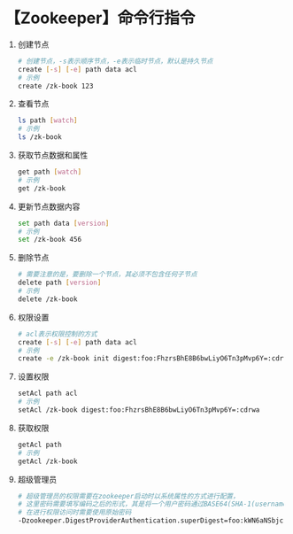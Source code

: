 # 【Zookeeper】命令行指令

1. 创建节点

   ```sh
   # 创建节点，-s表示顺序节点，-e表示临时节点，默认是持久节点
   create [-s] [-e] path data acl
   # 示例
   create /zk-book 123
   ```

2. 查看节点

   ```sh
   ls path [watch]
   # 示例
   ls /zk-book
   ```

   

3. 获取节点数据和属性

   ```sh
   get path [watch]
   # 示例
   get /zk-book
   ```

   

4. 更新节点数据内容

   ```sh
   set path data [version]
   # 示例
   set /zk-book 456
   ```

   

5. 删除节点

   ```sh
   # 需要注意的是，要删除一个节点，其必须不包含任何子节点
   delete path [version]
   # 示例
   delete /zk-book
   ```

   

6. 权限设置

   ```sh
   # acl表示权限控制的方式
   create [-s] [-e] path data acl
   # 示例
   create -e /zk-book init digest:foo:FhzrsBhE8B6bwLiyO6Tn3pMvp6Y=:cdrwa
   ```

   

7. 设置权限

   ```sh
   setAcl path acl
   # 示例
   setAcl /zk-book digest:foo:FhzrsBhE8B6bwLiyO6Tn3pMvp6Y=:cdrwa
   ```

   

8. 获取权限

   ```sh
   getAcl path
   # 示例
   getAcl /zk-book
   ```

   

9. 超级管理员

   ```sh
   # 超级管理员的权限需要在zookeeper启动时以系统属性的方式进行配置，
   # 这里密码需要填写编码之后的形式，其是将一个用户密码通过BASE64(SHA-1(username:password))编码后的字符串，
   # 在进行权限访问时需要使用原始密码
   -Dzookeeper.DigestProviderAuthentication.superDigest=foo:kWN6aNSbjcKWPqjiV7cg0N24raU=
   ```

   

